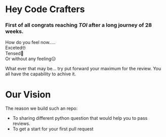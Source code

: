 # Hey Code Crafters

### First of all congrats reaching *TOI* after a long journey of 28 weeks.

How do you feel now.....\
Exceted🤓\
Tensed🤯\
Or without any feeling😑

What ever that may be... try put forward your maximum for the review. You all have the capability to achive it.


# Our Vision
The reason we build such an repo:
* To sharing different python question that would help you to pass reviews.
* To get a start for your first pull request


